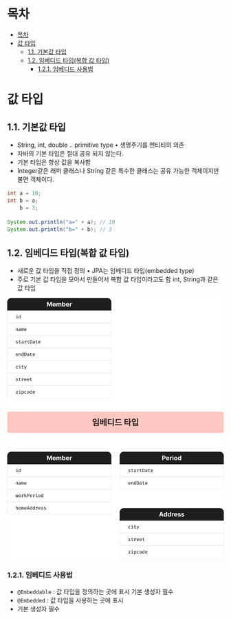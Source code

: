 # 목차
- [목차](#목차)
- [값 타입](#값-타입)
	- [1.1. 기본값 타입](#11-기본값-타입)
	- [1.2. 임베디드 타입(복합 값 타입)](#12-임베디드-타입복합-값-타입)
		- [1.2.1. 임베디드 사용법](#121-임베디드-사용법)

# 값 타입

## 1.1. 기본값 타입
- String, int, double .. primitive type
• 생명주기를 엔티티의 의존
- 자바의 기본 타입은 절대 공유 되지 않는다.
- 기본 타입은 항상 값을 복사함
-  Integer같은 래퍼 클래스나 String 같은 특수한 클래스는 공유 가능한 객체이지만 불면 객체이다.

```java
int a = 10;
int b = a;
	b = 3;

System.out.println("a=" + a); // 10
System.out.println("b=" + b); // 3

```

## 1.2. 임베디드 타입(복합 값 타입)
- 새로운 값 타입을 직접 정의 
• JPA는 임베디드 타입(embedded type)
- 주로 기본 값 타입을 모아서 만들어서 복합 값 타입이라고도 함 int, String과 같은 값 타입


![image.png|350](/01.jpa-basic/assets/20220824214500.png)



### 1.2.1. 임베디드 사용법
- `@Embeddable` : 값 타입을 정의하는 곳에 표시 기본 생성자 필수
- `@Embedded` : 값 타입을 사용하는 곳에 표시
- 기본 생성자 필수
